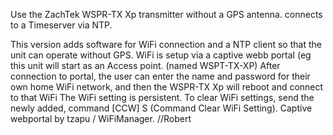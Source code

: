 Use the ZachTek WSPR-TX Xp transmitter without a GPS antenna. 
connects to a Timeserver via NTP.

This version adds software for WiFi connection and a NTP client so that the unit can operate without GPS.
WiFi is setup via a captive webb portal (eg this unit will start as an Access point. (named WSPT-TX-XP)
After connection to portal, the user can enter the name and password for their own home WiFi network, and then the WSPR-TX Xp will reboot and connect to that WiFi
The WiFi setting is persistent. 
To clear WiFi settings, send the newly added, command [CCW] S (Command Clear WiFi Setting).
Captive webportal by  tzapu / WiFiManager.
//Robert
